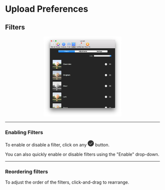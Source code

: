 # Upload Preferences

## Filters

<p style="text-align: center; margin-top: 1em;"><img src="/preferences/assets/upload-filters.png" width="50%" height="50%" /></p>

<hr /> 

### Enabling Filters

To enable or disable a filter, click on any <img src="/preferences/assets/active.png" width="20" height="20" /> button.

You can also quickly enable or disable filters using the "Enable" drop-down.

<hr />

### Reordering filters

To adjust the order of the filters, click-and-drag to rearrange.


